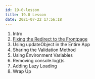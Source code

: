 ```yaml
---
id: 19-0-lesson
title: 19.0 Lesson
date: 2021-07-22 17:56:18
---
```


1. Intro
2. [Fixing the Redirect to the Frontpage](19-2-fixing-the-redirect-to-the-frontpage)
3. Using updateObject in the Entire App
4. Sharing the Validation Method
5. Using Environment Variables
6. Removing console.log()s
7. Adding Lazy Loading
8. Wrap Up
